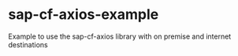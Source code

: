 # sap-cf-axios-example
Example to use the sap-cf-axios library with on premise and internet destinations
